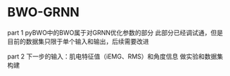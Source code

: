 # BWO-GRNN
part 1
pyBWO中的BWO属于对GRNN优化参数的部分
此部分已经调试通，但是目前的数据集只限于单个输入和输出，后续需要改进

part 2
下一步的输入：肌电特征值（iEMG、RMS）和角度信息
做实验和数据集构建
